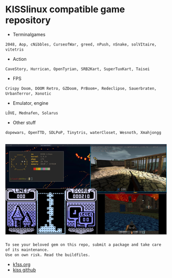 # KISSlinux compatible game repository

- Terminalgames
```
2048, Aop, cNibbles, CurseofWar, greed, nPush, nSnake, solVItaire, vitetris
```

- Action
```
CaveStory, Hurrican, OpenTyrian, SRB2Kart, SuperTuxKart, Taisei
```

- FPS
```
Crispy Doom, DOOM Retro, GZDoom, PrBoom+, Redeclipse, Sauerbraten, UrbanTerror, Xonotic
```

- Emulator, engine
```
LÖVE, Mednafen, Solarus
```

- Other stuff
```
dopewars, OpenTTD, SDLPoP, Tinytris, waterCloset, Wesnoth, Xmahjongg
```


![screen](screenshots/busy.jpeg)
---
```
To see your beloved gem on this repo, submit a package and take care of its maintenance.
Use on own risk. Read the buildfiles.
```

* [k1ss.org](https://k1ss.org/)
* [kiss github](https://github.com/kisslinux)
